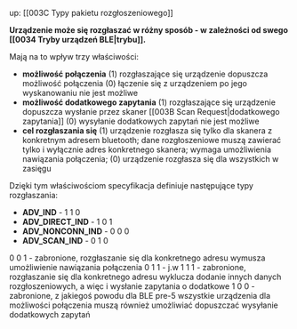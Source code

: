 up: [[003C Typy pakietu rozgłoszeniowego]]

**Urządzenie może się rozgłaszać w różny sposób - w zależności od swego [[0034 Tryby urządzeń BLE|trybu]].** 

Mają na to wpływ trzy właściwości:
- **możliwość połączenia** 
	(1) rozgłaszające się urządzenie dopuszcza możliwość połączenia
	(0) łączenie się z urządzeniem po jego wyskanowaniu nie jest możliwe 
- **możliwość dodatkowego zapytania** 
	(1) rozgłaszające się urządzenie dopuszcza wysłanie przez skaner [[003B Scan Request|dodatkowego zapytania]]
	(0) wysyłanie dodatkowych zapytań nie jest możliwe
- **cel rozgłaszania się** 
	(1) urządzenie rozgłasza się tylko dla skanera z konkretnym adresem bluetooth; 
				dane rozgłoszeniowe muszą zawierać tylko i wyłącznie adres konkretnego skanera; 
				wymaga umożliwienia nawiązania połączenia;
	(0) urządzenie rozgłasza się dla wszystkich w zasięgu

Dzięki tym właściwościom specyfikacja definiuje następujące typy rozgłaszania:
- **ADV_IND** - 1 1 0
- **ADV_DIRECT_IND** - 1 0 1
- **ADV_NONCONN_IND** - 0 0 0 
- **ADV_SCAN_IND** - 0 1 0 

0 0 1 - zabronione, rozgłaszanie się dla konkretnego adresu wymusza umożliwienie nawiązania połączenia
0 1 1 - j.w
1 1 1 - zabronione, rozgłaszanie się dla konkretnego adresu wyklucza dodanie innych danych rozgłoszeniowych, a więc i wysłanie zapytania o dodatkowe
1 0 0 - zabronione, z jakiegoś powodu dla BLE pre-5 wszystkie urządzenia dla możliwości połączenia muszą również umożliwiać dopuszczać wysyłanie dodatkowych zapytań